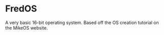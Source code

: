 # FredOS
A very basic 16-bit operating system. Based off the OS creation tutorial on the MikeOS website.
